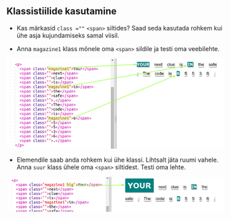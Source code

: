 ## Klassistiilide kasutamine

+ Kas märkasid `class =""` `<span>` siltides? Saad seda kasutada rohkem kui ühe asja kujundamiseks samal viisil.

+ Anna `magazine1` klass mõnele oma `<span>` sildile ja testi oma veebilehte.

![kuvatõmmis](images/letter-magazine1.png)

+ Elemendile saab anda rohkem kui ühe klassi. Lihtsalt jäta ruumi vahele. Anna `suur` klass ühele oma `<span>` siltidest. Testi oma lehte. 

![kuvatõmmis](images/letter-big.png)